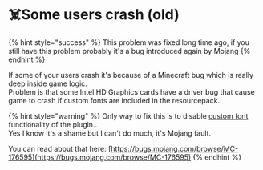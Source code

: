 # ☠️Some users crash \(old\)

{% hint style="success" %}
This problem was fixed long time ago, if you still have this problem probably it's a bug introduced again by Mojang
{% endhint %}

If some of your users crash it's because of a Minecraft bug which is really deep inside game logic.  
Problem is that some Intel HD Graphics cards have a driver bug that cause game to crash if custom fonts are included in the resourcepack.

{% hint style="warning" %}
Only way to fix this is to disable [custom font](../plugin-usage/adding-content/advanced/fonts/method-1/) functionality of the plugin..  
Yes I know it's a shame but I can't do much, it's Mojang fault.

You can read about that here: [https://bugs.mojang.com/browse/MC-176595](https://bugs.mojang.com/browse/MC-176595)
{% endhint %}

